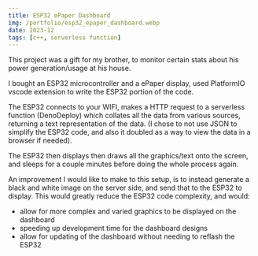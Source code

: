 ```yaml
---
title: ESP32 ePaper Dashboard
img: /portfolio/esp32_epaper_dashboard.webp
date: 2023-12
tags: [c++, serverless function]
---
```


This project was a gift for my brother, to monitor certain stats about his power generation/usage at his house.

I bought an ESP32 microcontroller and a ePaper display, used PlatformIO vscode extension to write the ESP32 portion of the code.

The ESP32 connects to your WIFI, makes a HTTP request to a serverless function (DenoDeploy) which collates all the data from various sources, returning a text representation of the data. (I chose to not use JSON to simplify the ESP32 code, and also it doubled as a way to view the data in a browser if needed).

The ESP32 then displays then draws all the graphics/text onto the screen, and sleeps for a couple minutes before doing the whole process again.

An improvement I would like to make to this setup, is to instead generate a black and white image on the server side, and send that to the ESP32 to display. This would greatly reduce the ESP32 code complexity, and would:

- allow for more complex and varied graphics to be displayed on the dashboard
- speeding up development time for the dashboard designs
- allow for updating of the dashboard without needing to reflash the ESP32
